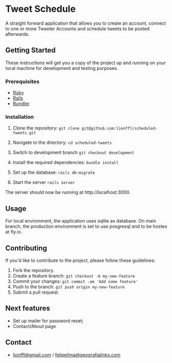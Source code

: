 # Tweet Schedule

A straight forward application that allows you to create an account, connect to one or more Tweeter Accounts and schedule tweets to be posted afterwards.

## Getting Started

These instructions will get you a copy of the project up and running on your local machine for development and testing purposes.

### Prerequisites

- [Ruby](https://www.ruby-lang.org/en/downloads/)
- [Rails](https://rubyonrails.org/)
- [Bundler](https://bundler.io/)

### Installation

1. Clone the repository: `git clone git@github.com:lionffl/scheduled-tweets.git`

2. Navigate to the directory: `cd scheduled-tweets`

3. Switch to development branch `git checkout development`

4. Install the required dependencies: `bundle install`

5. Set up the database: `rails db:migrate`

6. Start the server `rails server`

The server should now be running at http://localhost:3000.

## Usage

For local environment, the application uses sqlite as database. On main branch, the production environment is set to use posgresql and to be hostes at fly.io.

## Contributing

If you'd like to contribute to the project, please follow these guidelines:

1. Fork the repository.
2. Create a feature branch: `git checkout -b my-new-feature`
3. Commit your changes: `git commit -am 'Add some feature'`
4. Push to the branch: `git push origin my-new-feature`
5. Submit a pull request.

## Next features

* Set up mailer for password reset;
* Contact/About page

## Contact

* lionffl@gmail.com / felipelima@geografialinks.com

